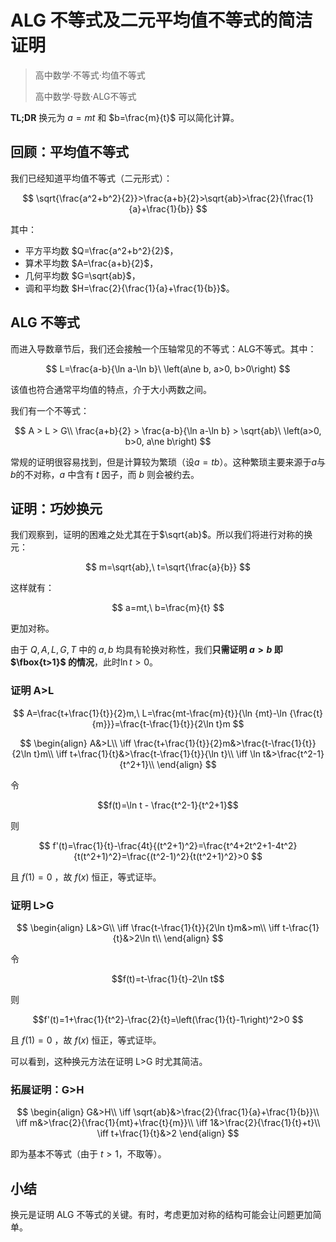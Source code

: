 # ALG 不等式及二元平均值不等式的简洁证明

> 高中数学·不等式·均值不等式
>
> 高中数学·导数·ALG不等式

**TL;DR** 换元为 $a=mt$ 和 $b=\frac{m}{t}$ 可以简化计算。

## 回顾：平均值不等式

我们已经知道平均值不等式（二元形式）：

$$
\sqrt{\frac{a^2+b^2}{2}}>\frac{a+b}{2}>\sqrt{ab}>\frac{2}{\frac{1}{a}+\frac{1}{b}}
$$

其中：

- 平方平均数 $Q=\frac{a^2+b^2}{2}$，
- 算术平均数 $A=\frac{a+b}{2}$，
- 几何平均数 $G=\sqrt{ab}$，
- 调和平均数 $H=\frac{2}{\frac{1}{a}+\frac{1}{b}}$。

## ALG 不等式

而进入导数章节后，我们还会接触一个压轴常见的不等式：ALG不等式。其中：

$$
L=\frac{a-b}{\ln a-\ln b}\ \left(a\ne b, a>0, b>0\right)
$$

该值也符合通常平均值的特点，介于大小两数之间。

我们有一个不等式：

$$
A > L > G\\
\frac{a+b}{2} > \frac{a-b}{\ln a-\ln b} > \sqrt{ab}\ \left(a>0, b>0, a\ne b\right)
$$

常规的证明很容易找到，但是计算较为繁琐（设$a=tb$）。这种繁琐主要来源于$a$与$b$的不对称，$a$ 中含有 $t$ 因子，而 $b$ 则会被约去。

## 证明：巧妙换元

我们观察到，证明的困难之处尤其在于$\sqrt{ab}$。所以我们将进行对称的换元：

$$
m=\sqrt{ab},\ t=\sqrt{\frac{a}{b}}
$$

这样就有：

$$
a=mt,\ b=\frac{m}{t}
$$

更加对称。

由于 $Q,A,L,G,T$ 中的 $a, b$ 均具有轮换对称性，我们**只需证明 $a>b$ 即 $\fbox{t>1}$ 的情况**，此时$\ln t>0$。

### 证明 A>L

$$
A=\frac{t+\frac{1}{t}}{2}m,\ L=\frac{mt-\frac{m}{t}}{\ln {mt}-\ln {\frac{t}{m}}}=\frac{t-\frac{1}{t}}{2\ln t}m
$$

$$
\begin{align}
A&>L\\
\iff \frac{t+\frac{1}{t}}{2}m&>\frac{t-\frac{1}{t}}{2\ln t}m\\
\iff t+\frac{1}{t}&>\frac{t-\frac{1}{t}}{\ln t}\\
\iff \ln t&>\frac{t^2-1}{t^2+1}\\
\end{align}
$$

令

$$f(t)=\ln t - \frac{t^2-1}{t^2+1}$$

则

$$
f'(t)=\frac{1}{t}-\frac{4t}{(t^2+1)^2}=\frac{t^4+2t^2+1-4t^2}{t(t^2+1)^2}=\frac{(t^2-1)^2}{t(t^2+1)^2}>0
$$

且 $f(1)=0$ ，故 $f(x)$ 恒正，等式证毕。

### 证明 L>G

$$
\begin{align}
L&>G\\
\iff \frac{t-\frac{1}{t}}{2\ln t}m&>m\\
\iff t-\frac{1}{t}&>2\ln t\\
\end{align}
$$

令

$$f(t)=t-\frac{1}{t}-2\ln t$$

则

$$f'(t)=1+\frac{1}{t^2}-\frac{2}{t}=\left(\frac{1}{t}-1\right)^2>0
$$

且 $f(1)=0$ ，故 $f(x)$ 恒正，等式证毕。

可以看到，这种换元方法在证明 L>G 时尤其简洁。

### 拓展证明：G>H

$$
\begin{align}
G&>H\\
\iff \sqrt{ab}&>\frac{2}{\frac{1}{a}+\frac{1}{b}}\\
\iff m&>\frac{2}{\frac{1}{mt}+\frac{t}{m}}\\
\iff 1&>\frac{2}{\frac{1}{t}+t}\\
\iff t+\frac{1}{t}&>2
\end{align}
$$

即为基本不等式（由于 $t>1$，不取等）。

## 小结

换元是证明 ALG 不等式的关键。有时，考虑更加对称的结构可能会让问题更加简单。
